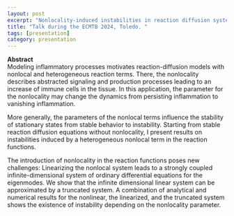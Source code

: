 ```yaml
---
layout: post
excerpt: "Nonlocality-induced instabilities in reaction diffusion systems arising from modeling inflammation" 
title: "Talk during the ECMTB 2024, Toledo. "
tags: [presentation]
category: presentation
---
```


<b>Abstract</b><br>
Modeling inflammatory processes motivates reaction-diffusion models with nonlocal and heterogeneous reaction terms. There, the nonlocality describes abstracted signaling and production processes leading to an increase of immune cells in the tissue. In this application, the parameter for the nonlocality may change the dynamics from persisting inflammation to vanishing inflammation. 

More generally, the parameters of the nonlocal terms influence the stability of stationary states from stable behavior to instability.
Starting from stable reaction diffusion equations without nonlocality, I present results on instabilities induced by a heterogeneous nonlocal term in the reaction functions.

The introduction of nonlocality in the reaction functions poses new challenges: Linearizing the nonlocal system leads to a strongly coupled infinite-dimensional system of ordinary differential equations for the eigenmodes. We show that the infinite dimensional linear system can be approximated by a truncated system. 
A combination of analytical and numerical results for the nonlinear, the linearized, and the truncated system shows the existence of instability depending on the nonlocality parameter. 



